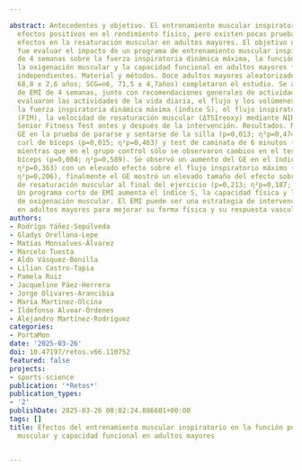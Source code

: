 ---
abstract: Antecedentes y objetivo. El entrenamiento muscular inspiratorio (EMI) genera
  efectos positivos en el rendimiento físico, pero existen pocas pruebas sobre los
  efectos en la resaturación muscular en adultos mayores. El objetivo del estudio
  fue evaluar el impacto de un programa de entrenamiento muscular inspiratorio (EMI)
  de 4 semanas sobre la fuerza inspiratoria dinámica máxima, la función pulmonar,
  la oxigenación muscular y la capacidad funcional en adultos mayores funcionalmente
  independientes. Material y métodos. Doce adultos mayores aleatorizados (EG= n6;
  68,8 ± 2,6 años; SCG=n6, 71,5 ± 4,7años) completaron el estudio. Se aplicó un programa
  de EMI de 4 semanas, junto con recomendaciones generales de actividad física. Se
  evaluaron las actividades de la vida diaria, el flujo y los volúmenes pulmonares,
  la fuerza inspiratoria dinámica máxima (índice S), el flujo inspiratorio máximo
  (FIM), la velocidad de resaturación muscular (ΔTSIreoxy) mediante NIRS y la batería
  Senior Fitness Test antes y después de la intervención. Resultados. Mejoras en el
  GE en la prueba de pararse y sentarse de la silla (p=0,013; η²p=0,474), test de
  curl de bíceps (p=0,015; η²p=0,463) y test de caminata de 6 minutos (p=0,011; η²p=0,495),
  mientras que en el grupo control sólo se observaron cambios en el test de curl de
  bíceps (p=0,004; η²p=0,589). Se observó un aumento del GE en el índice S (p=0,038;
  η²p=0,363) con un elevado efecto sobre el flujo inspiratorio máximo (FIM) (p=0,138;
  η²p=0,206), finalmente el GE mostró un elevado tamaño del efecto sobre la velocidad
  de resaturación muscular al final del ejercicio (p=0,213; η²p=0,187; Δ=-31%). Conclusiones.
  Un programa corto de EMI aumenta el índice S, la capacidad física y la velocidad
  de oxigenación muscular. El EMI puede ser una estrategia de intervención complementaria
  en adultos mayores para mejorar su forma física y su respuesta vascular periférica.
authors:
- Rodrigo Yáñez-Sepúlveda
- Gladys Orellana-Lepe
- Matías Monsalves-Álvarez
- Marcelo Tuesta
- Aldo Vásquez-Bonilla
- Lilian Castro-Tapia
- Pamela Ruiz
- Jacqueline Páez-Herrera
- Jorge Olivares-Arancibia
- María Martínez-Olcina
- Ildefonso Alvear-Órdenes
- Alejandro Martínez-Rodríguez
categories:
- PortaMon
date: '2025-03-26'
doi: 10.47197/retos.v66.110752
featured: false
projects:
- sports-science
publication: '*Retos*'
publication_types:
- '2'
publishDate: 2025-03-26 08:02:24.886601+00:00
tags: []
title: Efectos del entrenamiento muscular inspiratorio en la función pulmonar, oxigenación
  muscular y capacidad funcional en adultos mayores

---
